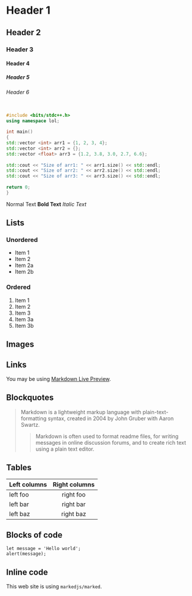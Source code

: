 # Header 1

## Header 2

### Header 3

#### Header 4

##### Header 5

###### Header 6

````C++

#include <bits/stdc++.h>  
using namespace lol;  
  
int main()  
{  
std::vector <int> arr1 = {1, 2, 3, 4};  
std::vector <int> arr2 = {};  
std::vector <float> arr3 = {1.2, 3.8, 3.0, 2.7, 6.6};  
  
std::cout << "Size of arr1: " << arr1.size() << std::endl;  
std::cout << "Size of arr2: " << arr2.size() << std::endl;  
std::cout << "Size of arr3: " << arr3.size() << std::endl;  
  
return 0;  
}
````

Normal Text **Bold Text** *Italic Text*

## Lists

### Unordered

* Item 1
* Item 2
* Item 2a
* Item 2b

### Ordered

1. Item 1
1. Item 2
1. Item 3
1. Item 3a
1. Item 3b

## Images



## Links

You may be using [Markdown Live Preview](https://markdownlivepreview.com/).

## Blockquotes

 > 
 > Markdown is a lightweight markup language with plain-text-formatting syntax, created in 2004 by John Gruber with Aaron Swartz.
 > 
 >  > 
 >  > Markdown is often used to format readme files, for writing messages in online discussion forums, and to create rich text using a plain text editor.

## Tables

|Left columns|Right columns|
|------------|:-----------:|
|left foo|right foo|
|left bar|right bar|
|left baz|right baz|

## Blocks of code

````
let message = 'Hello world';
alert(message);
````

## Inline code

This web site is using `markedjs/marked`.
